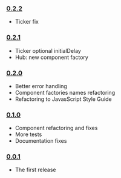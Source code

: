 ### [0.2.2](https://github.com/pmros/graflow/releases/tag/v0.2.2)
- Ticker fix

### [0.2.1](https://github.com/pmros/graflow/releases/tag/v0.2.1)
- Ticker optional initialDelay
- Hub: new component factory

### [0.2.0](https://github.com/pmros/graflow/releases/tag/v0.2.0)
- Better error handling
- Component factories names refactoring
- Refactoring to JavasScript Style Guide

### [0.1.0](https://github.com/pmros/graflow/releases/tag/v0.1.0)
- Component refactoring and fixes
- More tests
- Documentation fixes

### [0.0.1](https://github.com/pmros/graflow/releases/tag/v0.0.1)

- The first release
